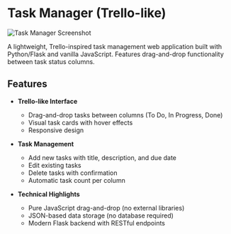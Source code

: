 # Task Manager (Trello-like)

![Task Manager Screenshot](static/screenshot.png) 

A lightweight, Trello-inspired task management web application built with Python/Flask and vanilla JavaScript. Features drag-and-drop functionality between task status columns.

## Features

- **Trello-like Interface**
  - Drag-and-drop tasks between columns (To Do, In Progress, Done)
  - Visual task cards with hover effects
  - Responsive design

- **Task Management**
  - Add new tasks with title, description, and due date
  - Edit existing tasks
  - Delete tasks with confirmation
  - Automatic task count per column

- **Technical Highlights**
  - Pure JavaScript drag-and-drop (no external libraries)
  - JSON-based data storage (no database required)
  - Modern Flask backend with RESTful endpoints
